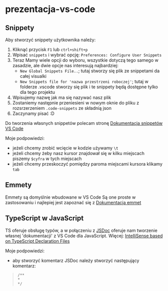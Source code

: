 # prezentacja-vs-code

## Snippety

Aby stworzyć snippety użytkownika należy:
1. Kliknąć przycisk ``F1`` lub ``ctrl+shift+p``
2. Wpisać ``snippets`` i wybrać opcję: ``Preferences: Configure User Snippets``
3. Teraz Mamy wiele opcji do wyboru, wszystkie dotyczą tego samego w zasadzie, ale dwie opcje nas interesują najbardziej:
    - ``New Global Snippets File..``; tutaj stworzy się plik ze snippetami da całej visualki
    - ``New Snippets file for 'nazwa przestrzeni roboczej'``; tutaj w folderze .vscode stworzy się plik i te snippety będą dostępne tylko dla tego projektu
4. Wpisujemy nazwę jak ma się nazywać nasz plik
5. Zostaniemy następnie przeniesieni w nowym oknie do pliku z rozsrzerzeniem ``.code-snippets`` ze składnią json
6. Zaczynamy pisać :D

Do tworzenia własnych snippetów polecam stronę [Dokumentacja snippetów VS Code](https://code.visualstudio.com/docs/editor/userdefinedsnippets "Dokumentacja snippetów VS Code")

Moje podpowiedzi:
- jeżeli chcemy zrobić wcięcie w kodzie używamy ``\t``
- jeżeli chcemy żeby nasz kursor znajdował się w kilku miejscach piszemy ``$cyfra`` w tych miejscach
- jeżeli chcemy przeskoczyć pomiędzy paroma miejscami kursora klikamy ``tab``

## Emmety

Emmety są domyślnie wbudowane w VS Code
Są one proste w zastosowaniu i najlepiej jest zapoznać się z [Dokumentacja emmet](https://docs.emmet.io/abbreviations/syntax/ 'Dokumentacja Emmet')

## TypeScript w JavaScript

TS oferuje obsługę typów, a w połączeniu z [JSDoc](https://jsdoc.app/ 'Dokumentacja JSDoc') oferuje nam tworzenie własnej 'dokumentacji' z VS Code dla JavaScript. Więcej: [IntelliSense based on TypeScript Declaration Files](https://github.com/microsoft/TypeScript/wiki/JavaScript-Language-Service-in-Visual-Studio#user-content--intellisense-based-on-typescript-declaration-files 'IntelliSense based on TypeScript Declaration Files')

Moje podpowiedzi:
- aby stworzyć komentarz JSDoc należy stworzyć następujący komentarz:
> ``/**``  
> ``*``  
> ``*/``  